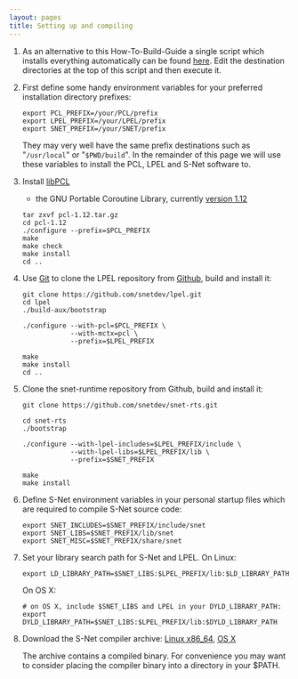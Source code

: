 ```yaml
---
layout: pages
title: Setting up and compiling
---
```


1. As an alternative to this How-To-Build-Guide a
   single script which installs everything automatically
   can be found [here](install-snet?raw=true). Edit the destination
   directories at the top of this script and then execute it.


2. First define some handy environment variables for your
   preferred installation directory prefixes:

    `export PCL_PREFIX=/your/PCL/prefix`  
    `export LPEL_PREFIX=/your/LPEL/prefix`  
    `export SNET_PREFIX=/your/SNET/prefix`  

   They may very well have the same prefix destinations
   such as "`/usr/local`" or "`$PWD/build`".
   In the remainder of this page we will
   use these variables to install the PCL, LPEL and S-Net software to.


3. Install
   [libPCL](http://www.xmailserver.org/libpcl.html)
   - the GNU Portable Coroutine Library, currently
   [version 1.12](http://www.xmailserver.org/pcl-1.12.tar.gz)

    `tar zxvf pcl-1.12.tar.gz`  
    `cd pcl-1.12`  
    `./configure --prefix=$PCL_PREFIX`  
    `make`  
    `make check`  
    `make install`  
    `cd ..`  


4. Use [Git](http://git-scm.com) to clone
   the LPEL repository from [Github](https://github.com),
   build and install it:

    `git clone https://github.com/snetdev/lpel.git`  
    `cd lpel`  
    `./build-aux/bootstrap`  

    `./configure --with-pcl=$PCL_PREFIX \`  
    `            --with-mctx=pcl \`  
    `            --prefix=$LPEL_PREFIX`    

    `make`  
    `make install`  
    `cd ..`


5. Clone the snet-runtime repository from Github, build and install it:

    `git clone https://github.com/snetdev/snet-rts.git`  

    `cd snet-rts`  
    `./bootstrap`  

     `./configure --with-lpel-includes=$LPEL_PREFIX/include \`  
     `            --with-lpel-libs=$LPEL_PREFIX/lib \`  
     `            --prefix=$SNET_PREFIX`  

     `make`  
     `make install`  


6. Define S-Net environment variables in your personal startup files
   which are required to compile S-Net source code:

     `export SNET_INCLUDES=$SNET_PREFIX/include/snet`  
     `export SNET_LIBS=$SNET_PREFIX/lib/snet`  
     `export SNET_MISC=$SNET_PREFIX/share/snet`



7. Set your library search path for S-Net and LPEL.  On Linux:

     `export LD_LIBRARY_PATH=$SNET_LIBS:$LPEL_PREFIX/lib:$LD_LIBRARY_PATH`  

     On OS X:

     `# on OS X, include $SNET_LIBS and LPEL in your DYLD_LIBRARY_PATH:`  
     `export DYLD_LIBRARY_PATH=$SNET_LIBS:$LPEL_PREFIX/lib:$DYLD_LIBRARY_PATH`  


8. Download the S-Net compiler archive: 
    [Linux x86_64](https://github.com/snetdev/releases/blob/master/2013/snetc-20130425.x86_64.bz2?raw=true),
    [OS X](https://github.com/snetdev/releases/blob/master/2013/merijn/snetc-20130206.osx?raw=true)

    The archive contains a compiled binary. For convenience you may want to consider placing the compiler binary into a directory in your $PATH.


